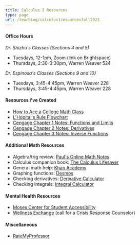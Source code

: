 ```yaml
---
title: Calculus I Resources
type: page
url: /teaching/calculus1resourcesfall2023
---
```


#### Office Hours

*Dr. Shizhu's Classes (Sections 4 and 5)*

- Tuesdays, 12-1pm, Zoom (link on Brightspace)
- Thursdays, 2:30-3:30pm, Warren Weaver 524

*Dr. Espinosa's Classes (Sections 9 and 10)*

- Tuesdays, 3:45-4:45pm, Warren Weaver 228
- Thursdays, 3:45-4:45pm, Warren Weaver 228

#### Resources I've Created

- [How to Ace a College Math Class](/docs/calculus1resourcesfall2023/howtoaceacollegemathclass.pdf)
- [L'Hopital's Rule Flowchart](/docs/calculus1resourcesfall2023/lhopitalflowchart.pdf)
- [Cengage Chapter 1 Notes: Functions and Limits](/docs/calculus1resourcesfall2023/chapter1notes.pdf)
- [Cengage Chapter 2 Notes: Derivatives](/docs/calculus1resourcesfall2023/chapter2notes.pdf)
- [Cengage Chapter 3 Notes: Inverse Functions](/docs/calculus1resourcesfall2023/chapter3notes.pdf)

#### Additional Math Resources

- Algebra/trig review: [Paul's Online Math Notes](https://tutorial.math.lamar.edu/Extras/AlgebraTrigReview/AlgebraTrigIntro.aspx)
- Calculus companion book: [The Calculus Lifesaver](https://www.amazon.com/Calculus-Lifesaver-Tools-Princeton-Guides/dp/0691130884)
- General math help: [Khan Academy](https://www.khanacademy.org/math)
- Graphing functions: [Desmos](https://www.desmos.com/calculator)
- Checking derivatives: [Derivative Calculator](https://www.derivative-calculator.net/)
- Checking integrals: [Integral Calculator](https://www.integral-calculator.com/)

#### Mental Health Resources

- [Moses Center for Student Accessibility](https://www.nyu.edu/students/communities-and-groups/student-accessibility.html)
- [Wellness Exchange](https://www.nyu.edu/students/health-and-wellness/wellness-exchange.html) (call for a Crisis Response Counselor)

#### Miscellaneous

- [RateMyProfessor](https://www.ratemyprofessors.com/professor/2943309)

